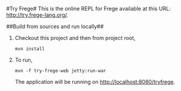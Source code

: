 #Try Frege#
This is the online REPL for Frege available at this URL: http://try.frege-lang.org/.


##Build from sources and run locally##

1. Checkout this project and then from project root,
   
   `mvn install`
2. To run,

   `mvn -f try-frege-web jetty:run-war`
   
   The application will be running on [http://localhost:8080/tryfrege](http://localhost:8080/tryfrege).
